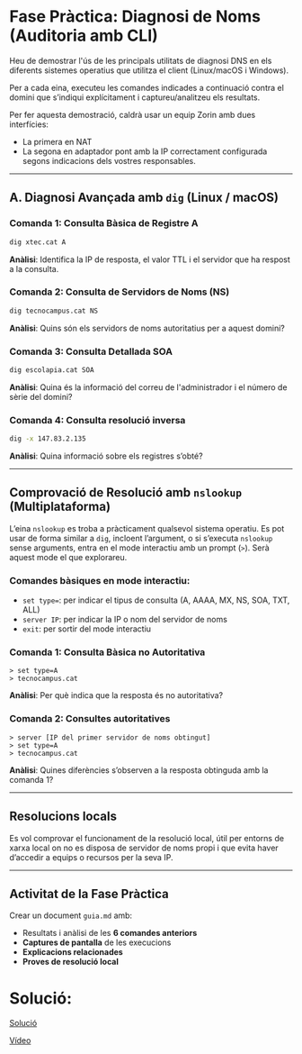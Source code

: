 # Fase Pràctica: Diagnosi de Noms (Auditoria amb CLI)

Heu de demostrar l'ús de les principals utilitats de diagnosi DNS en els diferents sistemes operatius que utilitza el client (Linux/macOS i Windows).

Per a cada eina, executeu les comandes indicades a continuació contra el domini que s’indiqui explícitament i captureu/analitzeu els resultats.

Per fer aquesta demostració, caldrà usar un equip Zorin amb dues interfícies:
- La primera en NAT
- La segona en adaptador pont amb la IP correctament configurada segons indicacions dels vostres responsables.

---

## A. Diagnosi Avançada amb `dig` (Linux / macOS)

### Comanda 1: Consulta Bàsica de Registre A
```bash
dig xtec.cat A
```
**Anàlisi**: Identifica la IP de resposta, el valor TTL i el servidor que ha respost a la consulta.

### Comanda 2: Consulta de Servidors de Noms (NS)
```bash
dig tecnocampus.cat NS
```
**Anàlisi**: Quins són els servidors de noms autoritatius per a aquest domini?

### Comanda 3: Consulta Detallada SOA
```bash
dig escolapia.cat SOA
```
**Anàlisi**: Quina és la informació del correu de l'administrador i el número de sèrie del domini?

### Comanda 4: Consulta resolució inversa
```bash
dig -x 147.83.2.135
```
**Anàlisi**: Quina informació sobre els registres s’obté?

---

## Comprovació de Resolució amb `nslookup` (Multiplataforma)

L’eina `nslookup` es troba a pràcticament qualsevol sistema operatiu. Es pot usar de forma similar a `dig`, incloent l’argument, o si s’executa `nslookup` sense arguments, entra en el mode interactiu amb un prompt (`>`). Serà aquest mode el que explorareu.

### Comandes bàsiques en mode interactiu:
- `set type=`: per indicar el tipus de consulta (A, AAAA, MX, NS, SOA, TXT, ALL)
- `server IP`: per indicar la IP o nom del servidor de noms
- `exit`: per sortir del mode interactiu

### Comanda 1: Consulta Bàsica no Autoritativa
```text
> set type=A
> tecnocampus.cat
```
**Anàlisi**: Per què indica que la resposta és no autoritativa?

### Comanda 2: Consultes autoritatives
```text
> server [IP del primer servidor de noms obtingut]
> set type=A
> tecnocampus.cat
```
**Anàlisi**: Quines diferències s’observen a la resposta obtinguda amb la comanda 1?

---

## Resolucions locals

Es vol comprovar el funcionament de la resolució local, útil per entorns de xarxa local on no es disposa de servidor de noms propi i que evita haver d’accedir a equips o recursos per la seva IP.

---

## Activitat de la Fase Pràctica

Crear un document `guia.md` amb:
- Resultats i anàlisi de les **6 comandes anteriors**
- **Captures de pantalla** de les execucions
- **Explicacions relacionades**
- **Proves de resolució local**

# Solució:
[Solució](Solució.md)

[Vídeo](Video.md)
